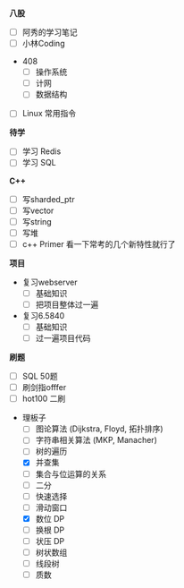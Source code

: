 **八股**

- [ ] 阿秀的学习笔记
- [ ] 小林Coding
- 408 
  - [ ] 操作系统
  - [ ] 计网
  - [ ] 数据结构
- [ ] Linux 常用指令

**待学**

- [ ] 学习 Redis
- [ ] 学习 SQL

**C++**

- [ ] 写sharded_ptr
- [ ] 写vector
- [ ] 写string
- [ ] 写堆
- [ ] c++ Primer 看一下常考的几个新特性就行了

**项目**

- 复习webserver
  - [ ] 基础知识
  - [ ] 把项目整体过一遍
- 复习6.5840
  - [ ] 基础知识
  - [ ] 过一遍项目代码

**刷题**

- [ ] SQL 50题
- [ ] 刷剑指offfer
- [ ] hot100 二刷
- 理板子
  - [ ] 图论算法 (Dijkstra, Floyd, 拓扑排序)
  - [ ] 字符串相关算法 (MKP, Manacher)
  - [ ] 树的遍历
  - [x] 并查集
  - [ ] 集合与位运算的关系
  - [ ] 二分
  - [ ] 快速选择
  - [ ] 滑动窗口
  - [x] 数位 DP
  - [ ] 换根 DP
  - [ ] 状压 DP
  - [ ] 树状数组
  - [ ] 线段树
  - [ ] 质数